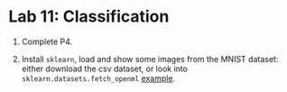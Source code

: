 # Lab 11: Classification

1. Complete P4.

2. Install `sklearn`, load and show some images from the MNIST dataset: either download the csv dataset, or look into `sklearn.datasets.fetch_openml` [example](https://scikit-learn.org/stable/auto_examples/linear_model/plot_sparse_logistic_regression_mnist.html#sphx-glr-auto-examples-linear-model-plot-sparse-logistic-regression-mnist-py).
